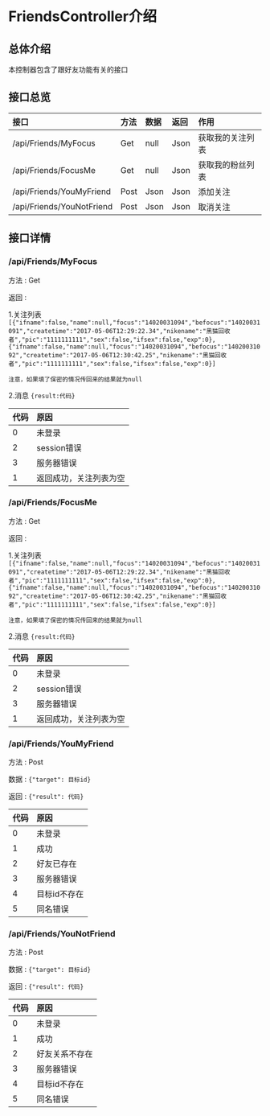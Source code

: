 # FriendsController介绍

## 总体介绍

本控制器包含了跟好友功能有关的接口

## 接口总览

|接口|方法|数据|返回|作用|
|:-------|:-------|:-------|:-------|:-------|
|/api/Friends/MyFocus|Get|null|Json|获取我的关注列表|
|/api/Friends/FocusMe|Get|null|Json|获取我的粉丝列表|
|/api/Friends/YouMyFriend|Post|Json|Json|添加关注|
|/api/Friends/YouNotFriend|Post|Json|Json|取消关注|

## 接口详情

### /api/Friends/MyFocus

方法 : Get

返回 : 

1.关注列表 `[{"ifname":false,"name":null,"focus":"14020031094","befocus":"14020031091","createtime":"2017-05-06T12:29:22.34","nikename":"黑猫回收者","pic":"1111111111","sex":false,"ifsex":false,"exp":0},{"ifname":false,"name":null,"focus":"14020031094","befocus":"14020031092","createtime":"2017-05-06T12:30:42.25","nikename":"黑猫回收者","pic":"1111111111","sex":false,"ifsex":false,"exp":0}]`

    注意，如果填了保密的情况传回来的结果就为null

2.消息 `{result:代码}`

|代码|原因|
|:-----|:-----|
|0|未登录|
|2|session错误|
|3|服务器错误|
|1|返回成功，关注列表为空|


### /api/Friends/FocusMe

方法 : Get

返回 : 

1.关注列表 `[{"ifname":false,"name":null,"focus":"14020031094","befocus":"14020031091","createtime":"2017-05-06T12:29:22.34","nikename":"黑猫回收者","pic":"1111111111","sex":false,"ifsex":false,"exp":0},{"ifname":false,"name":null,"focus":"14020031094","befocus":"14020031092","createtime":"2017-05-06T12:30:42.25","nikename":"黑猫回收者","pic":"1111111111","sex":false,"ifsex":false,"exp":0}]`

    注意，如果填了保密的情况传回来的结果就为null

2.消息 `{result:代码}`

|代码|原因|
|:-----|:-----|
|0|未登录|
|2|session错误|
|3|服务器错误|
|1|返回成功，关注列表为空|

### /api/Friends/YouMyFriend

方法 : Post

数据 : `{"target": 目标id}`

返回 : `{"result": 代码}`

|代码|原因|
|:-----|:-----|
|0|未登录|
|1|成功|
|2|好友已存在|
|3|服务器错误|
|4|目标id不存在|
|5|同名错误|

### /api/Friends/YouNotFriend

方法 : Post

数据 : `{"target": 目标id}`

返回 : `{"result": 代码}`

|代码|原因|
|:-----|:-----|
|0|未登录|
|1|成功|
|2|好友关系不存在|
|3|服务器错误|
|4|目标id不存在|
|5|同名错误|

